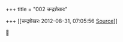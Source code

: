 +++
title = "002 चन्द्रशेखरः"

+++
[[चन्द्रशेखरः	2012-08-31, 07:05:56 [Source](https://groups.google.com/g/samskrita/c/Mhp2PLsVjzA)]]





